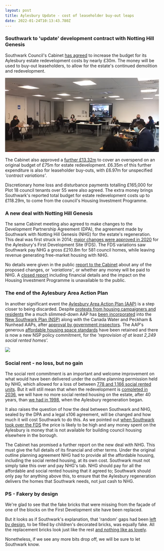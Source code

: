 ```yaml
---
layout: post
title: Aylesbury Update - cost of leaseholder buy-out leaps
date: 2022-01-24T10:13:43.780Z
---
```

### Southwark to 'update' development contract with Notting Hill Genesis

Southwark Council's Cabinet [](https://moderngov.southwark.gov.uk/ieListDocuments.aspx?CId=302&MId=7019&Ver=4)[has agreed](https://moderngov.southwark.gov.uk/ieListDocuments.aspx?CId=302&MId=7019&Ver=4) to increase the budget for its Aylesbury estate redevelopment costs by nearly £30m.  The money will be used to buy-out leaseholders, to allow for the estate's continued demolition and redevelopment.

![](/img/screenshot-2022-01-25-at-13-29-33-southwarkcouncil.png)

The Cabinet also approved a [further £13.32m](<https://moderngov.southwark.gov.uk/documents/s104415/Report Future of Aylesbury Estate.pdf>) to cover an overspend on an original budget of £75m for estate redevelopment.  £6.35m of this further expenditure is also for leaseholder buy-outs, with £6.97m for unspecified *'contract variations'*.

Discretionary home loss and disturbance payments totalling £165,000 for Plot 18 council tenants over 55 were also agreed. The extra money brings Southwark's reported total budget for estate redevelopment costs up to £118.29m, to come from the council's Housing Investment Programme.

### A new deal with Notting Hill Genesis

The same Cabinet meeting also agreed to make changes to the Development Partnership Agreement (DPA), the agreement made by Southwark with Notting Hill Genesis (NHG) for the estate's regeneration.  This deal was first struck in 2014; [](https://www.35percent.org/aylesbury-estate-fds-variation/) [major changes were approved in 2020](https://www.35percent.org/aylesbury-estate-fds-variation/) for the Aylesbury's First Development Site (FDS).  The FDS variations saw Southwark pay NHG a gross £210.8m for 581 council homes, while leaving revenue generating free-market housing with NHG.

No details were given in the public [report to the Cabinet](https://moderngov.southwark.gov.uk/documents/s104415/Report%20Future%20of%20Aylesbury%20Estate.pdf) about any of the proposed changes, or *'variations'*, or whether any money will be paid to NHG.  A [closed report](https://moderngov.southwark.gov.uk/mgReasonsRestricted.aspx?ID=104420&OID=62848&OT=A&RPID=3453695&BM=AI62848) including financial details and the impact on the Housing Investment Programme is unavailable to the public.

### The end of the Aylesbury Area Action Plan

In another significant event the [Aylesbury Area Action Plan (AAP)](https://www.southwark.gov.uk/assets/attach/1647/Aylesbury-AAP-2010.pdf) is a step closer to being discarded.  Despite [protests from housing campaigners and residents](https://www.35percent.org/southwark-rips-up-aylesbury-objectives/) the a much slimmed-down AAP has [been  incorporated](https://www.southwark.gov.uk/assets/attach/73562/Main-Modifications-Appendix-7-Annex-5-AAP-policies-and-sites-replaced-by-NSP.pdf) into the [](https://www.southwark.gov.uk/assets/attach/75943/Southwark-Plan-2022-for-adoption-.pdf)[New Southwark Plan (NSP)](https://www.southwark.gov.uk/assets/attach/75943/Southwark-Plan-2022-for-adoption-.pdf) along with the Canada Water and Peckham & Nunhead AAPs, after [approval by government inspectors](https://www.southwark.gov.uk/planning-and-building-control/planning-policy-and-transport-policy/new-southwark-plan?chapter=10).  The AAP's generous [affordable housing space standards](https://www.southwark.gov.uk/assets/attach/73557/MAIN-51X.PDF) have been retained and there is now a new NSP policy commitment, for the  *'reprovision of at least 2,249 social rented homes'.*

![](https://www.35percent.org/img/screenshot_2021-04-14-aylesbury-area-action-plan-january-2010-aylesbury-aap-2010-pdf.png)

### Social rent - no loss, but no gain

The social rent commitment is an important and welcome improvement on what would have been delivered under the outline planning permission held by NHG,  which allowed for a loss of between [778 and 1,166 social rented units](https://moderngov.southwark.gov.uk/documents/s53361/Report.pdf).  But it will still mean that when the redevelopment is [completed in 2036](http://www.aylesburynow.london/), we will have no more social rented housing on the estate, after 40 years, than [we had in 1998](https://www.theguardian.com/society/2016/jul/13/aylesbury-estate-south-london-social-housing), when the Aylesbury regeneration began.

It also raises the question of how the deal between Southwark and NHG, sealed by the DPA and a legal s106 agreement, will be changed and how much it will cost Southwark to do this.  As we pointed out [when Southwark took over the FDS](https://www.35percent.org/aylesbury-estate-fds-variation/#fn:1) the price is likely to be high and any money spent on the Aylesbury is money that is not available for building council housing elsewhere in the borough.

The Cabinet has promised a further report on the new deal with NHG.  This must give the full details of its financial and other terms.  Under the original outline planning agreement NHG had to provide all the affordable housing, including the social rented housing, at its own cost.  Southwark must not simply take this over and pay NHG's tab.  NHG should pay for all the affordable and social rented housing that it agreed to; Southwark should only pay for anything above this, to ensure that the Aylesbury regeneration delivers the homes that Southwark needs, not just cash to NHG.

### **PS - Fakery by design**

We're glad to see that the fake bricks that were missing from the façade of one of the blocks on the First Development site have been replaced.

But it looks as if Southwark's explanation, that 'random' gaps had been [left by design](https://mobile.twitter.com/lb_southwark/status/1483060481854263296), to be filled by children's decorated bricks, was equally fake.  All the replacement bricks look just like the rest [and nothing like as lovely](http://aylesburynow.london/news/posts/young-people-create-brick-designs-for-new-homes).

Nonetheless, if we see any more bits drop off, we will be sure to let Southwark know.
